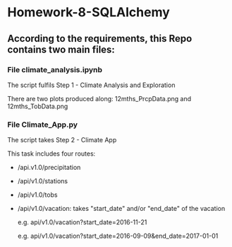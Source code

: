 # Homework-8-SQLAlchemy

## According to the requirements, this Repo contains two main files:

### File climate_analysis.ipynb
The script fulfils Step 1 - Climate Analysis and Exploration

There are two plots produced along: 12mths_PrcpData.png and 12mths_TobData.png

### File Climate_App.py
The script takes Step 2 - Climate App

This task includes four routes:
* /api.v1.0/precipitation
* /api/v1.0/stations
* /api/v1.0/tobs
* /api/v1.0/vacation: takes "start_date" and/or "end_date" of the vacation

  e.g. api/v1.0/vacation?start_date=2016-11-21
 
  e.g. api/v1.0/vacation?start_date=2016-09-09&end_date=2017-01-01
